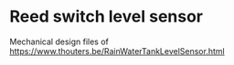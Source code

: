 Reed switch level sensor
========================

Mechanical design files of https://www.thouters.be/RainWaterTankLevelSensor.html
